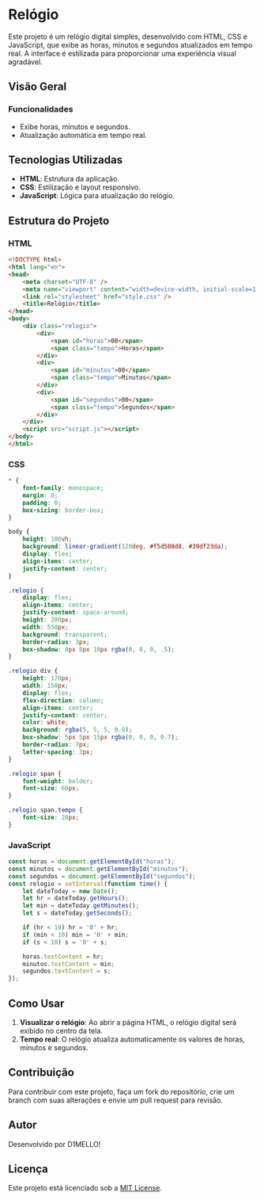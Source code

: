 # Relógio

Este projeto é um relógio digital simples, desenvolvido com HTML, CSS e JavaScript, que exibe as horas, minutos e segundos atualizados em tempo real. A interface é estilizada para proporcionar uma experiência visual agradável.

## Visão Geral

### Funcionalidades
- Exibe horas, minutos e segundos.
- Atualização automática em tempo real.

## Tecnologias Utilizadas
- **HTML**: Estrutura da aplicação.
- **CSS**: Estilização e layout responsivo.
- **JavaScript**: Lógica para atualização do relógio.

## Estrutura do Projeto

### HTML
```html
<!DOCTYPE html>
<html lang="en">
<head>
    <meta charset="UTF-8" />
    <meta name="viewport" content="width=device-width, initial-scale=1.0" />
    <link rel="stylesheet" href="style.css" />
    <title>Relógio</title>
</head>
<body>
    <div class="relogio">
        <div>
            <span id="horas">00</span>
            <span class="tempo">Horas</span>
        </div>
        <div>
            <span id="minutos">00</span>
            <span class="tempo">Minutos</span>
        </div>
        <div>
            <span id="segundos">00</span>
            <span class="tempo">Segundos</span>
        </div>
    </div>
    <script src="script.js"></script>
</body>
</html>
```

### CSS
```css
* {
    font-family: monospace;
    margin: 0;
    padding: 0;
    box-sizing: border-box;
}

body {
    height: 100vh;
    background: linear-gradient(120deg, #f5d508d8, #39df23da);
    display: flex;
    align-items: center;
    justify-content: center;
}

.relogio {
    display: flex;
    align-items: center;
    justify-content: space-around;
    height: 200px;
    width: 550px;
    background: transparent;
    border-radius: 3px;
    box-shadow: 0px 8px 10px rgba(0, 0, 0, .5);
}

.relogio div {
    height: 170px;
    width: 150px;
    display: flex;
    flex-direction: column;
    align-items: center;
    justify-content: center;
    color: white;
    background: rgba(5, 5, 5, 0.9);
    box-shadow: 5px 5px 15px rgba(0, 0, 0, 0.7);
    border-radius: 7px;
    letter-spacing: 3px;
}

.relogio span {
    font-weight: bolder;
    font-size: 60px;
}

.relogio span.tempo {
    font-size: 20px;
}
```

### JavaScript
```javascript
const horas = document.getElementById("horas");
const minutos = document.getElementById("minutos");
const segundos = document.getElementById("segundos");
const relogio = setInterval(function time() {
    let dateToday = new Date();
    let hr = dateToday.getHours();
    let min = dateToday.getMinutes();
    let s = dateToday.getSeconds();

    if (hr < 10) hr = '0' + hr;
    if (min < 10) min = '0' + min;
    if (s < 10) s = '0' + s;

    horas.textContent = hr;
    minutos.textContent = min;
    segundos.textContent = s;
});
```

## Como Usar

1. **Visualizar o relógio**: Ao abrir a página HTML, o relógio digital será exibido no centro da tela.
2. **Tempo real**: O relógio atualiza automaticamente os valores de horas, minutos e segundos.

## Contribuição
Para contribuir com este projeto, faça um fork do repositório, crie um branch com suas alterações e envie um pull request para revisão.

## Autor
Desenvolvido por D1MELLO!

## Licença
Este projeto está licenciado sob a [MIT License](LICENSE).

